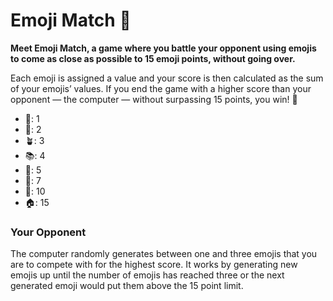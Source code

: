 # Emoji Match 🎉

**Meet Emoji Match, a game where you battle your opponent using emojis to come as close as possible to 15 emoji points, without going over.**

Each emoji is assigned a value and your score is then calculated as the sum of your emojis’ values. If you end the game with a higher score than your opponent — the computer — without surpassing 15 points, you win! 🥳
- 📎: 1
- 🌮: 2
- 🪴: 3
- 📚: 4
- 💸: 5
- 🚙: 7
- 💍: 10
- 🏠: 15

### Your Opponent
The computer randomly generates between one and three emojis that you are to compete with for the highest score. It works by generating new emojis up until the number of emojis has reached three or the next generated emoji would put them above the 15 point limit.
